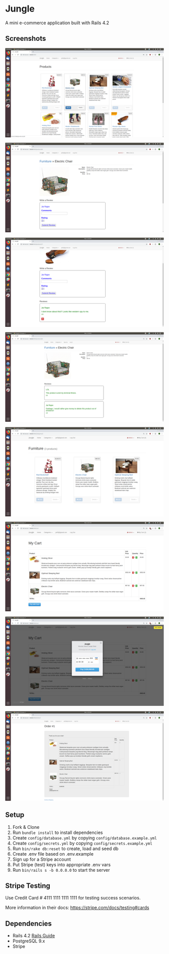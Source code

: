 # Jungle

A mini e-commerce application built with Rails 4.2

## Screenshots


!["Homepage"](https://github.com/jrajan20/jungle-rails/blob/master/Screenshots/Screenshot%20from%202018-11-12%2023-09-08.png)


!["Product details page"](https://github.com/jrajan20/jungle-rails/blob/master/Screenshots/Screenshot%20from%202018-11-12%2023-20-52.png)


!["Reviews for User"](https://github.com/jrajan20/jungle-rails/blob/master/Screenshots/Screenshot%20from%202018-11-12%2023-20-26.png)

!["Reviews when user not logged in"](https://github.com/jrajan20/jungle-rails/blob/master/Screenshots/Screenshot%20from%202018-11-12%2023-46-46.png)


!["Categories"](https://github.com/jrajan20/jungle-rails/blob/master/Screenshots/Screenshot%20from%202018-11-12%2023-25-32.png)


!["My Cart"](https://github.com/jrajan20/jungle-rails/blob/master/Screenshots/Screenshot%20from%202018-11-12%2023-21-31.png)


!["Checkout"](https://github.com/jrajan20/jungle-rails/blob/master/Screenshots/Screenshot%20from%202018-11-12%2023-22-12.png)


!["My Order"](https://github.com/jrajan20/jungle-rails/blob/master/Screenshots/Screenshot%20from%202018-11-12%2023-23-37.png)





## Setup

1. Fork & Clone
2. Run `bundle install` to install dependencies
3. Create `config/database.yml` by copying `config/database.example.yml`
4. Create `config/secrets.yml` by copying `config/secrets.example.yml`
5. Run `bin/rake db:reset` to create, load and seed db
6. Create .env file based on .env.example
7. Sign up for a Stripe account
8. Put Stripe (test) keys into appropriate .env vars
9. Run `bin/rails s -b 0.0.0.0` to start the server

## Stripe Testing

Use Credit Card # 4111 1111 1111 1111 for testing success scenarios.

More information in their docs: <https://stripe.com/docs/testing#cards>

## Dependencies

* Rails 4.2 [Rails Guide](http://guides.rubyonrails.org/v4.2/)
* PostgreSQL 9.x
* Stripe

